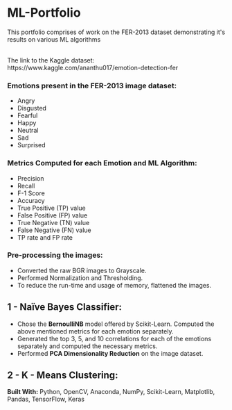 # ML-Portfolio

This portfolio comprises of work on the FER-2013 dataset demonstrating it's results on various ML algorithms

<br />
The link to the Kaggle dataset: https://www.kaggle.com/ananthu017/emotion-detection-fer

### Emotions present in the FER-2013 image dataset:

* Angry
* Disgusted 
* Fearful 
* Happy 
* Neutral
* Sad
* Surprised

### Metrics Computed for each Emotion and ML Algorithm:

* Precision
* Recall
* F-1 Score
* Accuracy
* True Positive (TP) value
* False Positive (FP) value
* True Negative (TN) value
* False Negative (FN) value
* TP rate and FP rate

### Pre-processing the images:

* Converted the raw BGR images to Grayscale.
* Performed Normalization and Thresholding.
* To reduce the run-time and usage of memory, flattened the images.

## 1 - Naïve Bayes Classifier:

* Chose the **BernoulliNB** model offered by Scikit-Learn. Computed the above mentioned metrics for each emotion separately.
* Generated the top 3, 5, and 10 correlations for each of the emotions separately and computed the necessary metrics.
* Performed **PCA Dimensionality Reduction** on the image dataset.

## 2 - K - Means Clustering:

**Built With:** Python, OpenCV, Anaconda, NumPy, Scikit-Learn, Matplotlib, Pandas, TensorFlow, Keras
